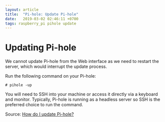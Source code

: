 ```yaml
---
layout: article
title:  "Pi-hole: Update Pi-hole"
date:   2019-03-02 02:46:11 +0700
tags: raspberry_pi pihole update
---
```


# Updating Pi-hole

We cannot update Pi-hole from the Web interface as we need to restart the server, which would interrupt the update process.

Run the following command on your Pi-hole:

```
# pihole -up
```

You will need to SSH into your machine or access it directly via a keyboard and monitor. Typically, Pi-hole is running as a headless server so SSH is the preferred choice to run the command.

Source: [How do I update Pi-hole?](https://discourse.pi-hole.net/t/how-do-i-update-pi-hole/249)
